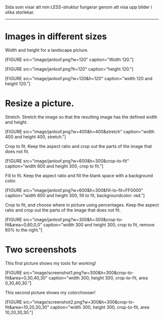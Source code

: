 Sida som visar att min LESS-struktur fungerar genom att visa upp bilder i olika storlekar.

<!--
Följande shortcodes kan ersätta motsvarande <figure> elementen i blogg-texten. Inkludera hakparanteserna.

    [FIGURE src="image/dbwebbisar.jpg?w=200&h=150&a=0,20,20,50&cf" class="right"]
    [FIGURE src="image/dbwebbisar.jpg?w=700" caption="Här är en liten del av den större planschen."]
    [FIGURE src="https://dbwebb.se/img/dbwebb.jpg?w=700" caption="Den stora planschen."]
-->

<hr>

Images in different sizes
=========================

Width and height for a landscape picture.

[FIGURE src="image/janloof.png?w=120" caption="Width 120."]

[FIGURE src="image/janloof.png?h=120" caption="height 120."]

[FIGURE src="image/janloof.png?w=120&h=120" caption="width 120 and height 120."]

Resize a picture.
================

Stretch. Stretch the image so that the resulting image has the defined width and height.

[FIGURE src="image/janloof.png?w=400&h=400&stretch" caption="width 400 and height 400, stretch."]

Crop to fit. Keep the aspect ratio and crop out the parts of the image that does not fit.

[FIGURE src="image/janloof.png?w=600&h=300&crop-to-fit" caption="width 600 and height 300, crop to fit."]

Fill to fit. Keep the aspect ratio and fill the blank space with a background color.

[FIGURE src="image/janloof.png?w=600&h=300&fill-to-fit=FF0000" caption="width 600 and height 300, fill to fit, backgroundcolor: red."]

Crop to fit, and choose where in picture using percentages. Keep the aspect ratio and crop out the parts of the image that does not fit.

[FIGURE src="image/janloof.png?w=300&h=300&crop-to-fit&area=0,60,0,0" caption="width 300 and height 300, crop to fit, remove 60% to the right."]


Two screenshots
===============

This first picture shows my tools for working!

[FIGURE src="image/screenshot1.png?w=300&h=300&crop-to-fit&area=0,30,40,30" caption="width 300, height 300, crop-to-fit, area 0,30,40,30."]

This second picture shows my colorchooser!

[FIGURE src="image/screenshot2.png?w=300&h=300&crop-to-fit&area=10,20,30,30" caption="width 300, height 300, crop-to-fit, area 10,20,30,30."]
















<!-- remove... -->

